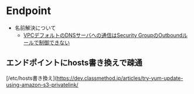 # Endpoint
- 名前解決について
  - [VPCデフォルトのDNSサーバへの通信はSecurity GroupのOutboundルールで制御できない](https://dev.classmethod.jp/articles/security-group-outbound-rule-cannot-filter-traffic-to-amazon-dns-server/)


## エンドポイントにhosts書き換えで疎通
[/etc/hosts書き換え](https://dev.classmethod.jp/articles/try-yum-update-using-amazon-s3-privatelink/
